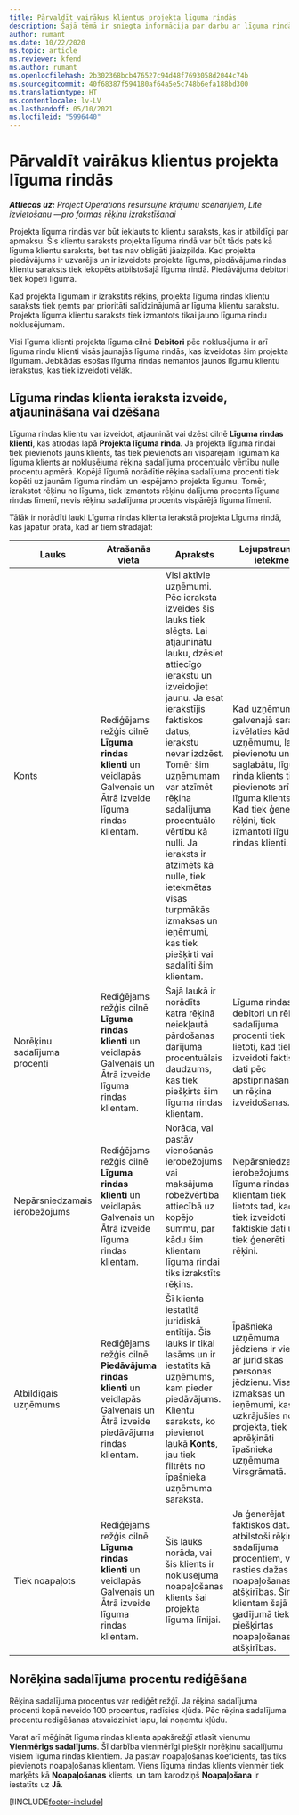 ```yaml
---
title: Pārvaldīt vairākus klientus projekta līguma rindās
description: Šajā tēmā ir sniegta informācija par darbu ar līguma rindām un līgumiem, kuros ir vairāki klienti.
author: rumant
ms.date: 10/22/2020
ms.topic: article
ms.reviewer: kfend
ms.author: rumant
ms.openlocfilehash: 2b302368bcb476527c94d48f7693058d2044c74b
ms.sourcegitcommit: 40f68387f594180af64a5e5c748b6efa188bd300
ms.translationtype: HT
ms.contentlocale: lv-LV
ms.lasthandoff: 05/10/2021
ms.locfileid: "5996440"
---
```

# <a name="manage-multiple-customers-on-project-based-contract-lines"></a>Pārvaldīt vairākus klientus projekta līguma rindās

_**Attiecas uz:** Project Operations resursu/ne krājumu scenārijiem, Lite izvietošanu —pro formas rēķinu izrakstīšanai_

Projekta līguma rindās var būt iekļauts to klientu saraksts, kas ir atbildīgi par apmaksu. Šis klientu saraksts projekta līguma rindā var būt tāds pats kā līguma klientu saraksts, bet tas nav obligāti jāaizpilda. Kad projekta piedāvājums ir uzvarējis un ir izveidots projekta līgums, piedāvājuma rindas klientu saraksts tiek iekopēts atbilstošajā līguma rindā. Piedāvājuma debitori tiek kopēti līgumā.

Kad projekta līgumam ir izrakstīts rēķins, projekta līguma rindas klientu saraksts tiek ņemts par prioritāti salīdzinājumā ar līguma klientu sarakstu. Projekta līguma klientu saraksts tiek izmantots tikai jauno līguma rindu noklusējumam.

Visi līguma klienti projekta līguma cilnē **Debitori** pēc noklusējuma ir arī līguma rindu klienti visās jaunajās līguma rindās, kas izveidotas šim projekta līgumam. Jebkādas esošas līguma rindas nemantos jaunos līgumu klientu ierakstus, kas tiek izveidoti vēlāk.

## <a name="create-update-or-delete-a-contract-line-customer-record"></a>Līguma rindas klienta ieraksta izveide, atjaunināšana vai dzēšana

Līguma rindas klientu var izveidot, atjaunināt vai dzēst cilnē **Līguma rindas klienti**, kas atrodas lapā **Projekta līguma rinda**. Ja projekta līguma rindai tiek pievienots jauns klients, tas tiek pievienots arī vispārējam līgumam kā līguma klients ar noklusējuma rēķina sadalījuma procentuālo vērtību nulle procentu apmērā. Kopējā līgumā norādītie rēķina sadalījuma procenti tiek kopēti uz jaunām līguma rindām un iespējamo projekta līgumu. Tomēr, izrakstot rēķinu no līguma, tiek izmantots rēķinu dalījuma procents līguma rindas līmenī, nevis rēķinu sadalījuma procents vispārējā līguma līmenī. 

Tālāk ir norādīti lauki Līguma rindas klienta ierakstā projekta Līguma rindā, kas jāpatur prātā, kad ar tiem strādājat:

| Lauks | Atrašanās vieta | Apraksts | Lejupstraumes ietekme |
| --- | --- | --- | --- |
| Konts | Rediģējams režģis cilnē **Līguma rindas klienti** un veidlapās Galvenais un Ātrā izveide līguma rindas klientam. | Visi aktīvie uzņēmumi. Pēc ieraksta izveides šis lauks tiek slēgts. Lai atjauninātu lauku, dzēsiet attiecīgo ierakstu un izveidojiet jaunu. Ja esat ierakstījis faktiskos datus, ierakstu nevar izdzēst. Tomēr šim uzņēmumam var atzīmēt rēķina sadalījuma procentuālo vērtību kā nulli. Ja ieraksts ir atzīmēts kā nulle, tiek ietekmētas visas turpmākās izmaksas un ieņēmumi, kas tiek piešķirti vai sadalīti šim klientam. | Kad uzņēmuma galvenajā sarakstā izvēlaties kādu uzņēmumu, lai tos pievienotu un saglabātu, līguma rinda klients tiek pievienots arī kā līguma klients. Kad tiek ģenerēti rēķini, tiek izmantoti līguma rindas klienti. |
| Norēķinu sadalījuma procenti | Rediģējams režģis cilnē **Līguma rindas klienti** un veidlapās Galvenais un Ātrā izveide līguma rindas klientam. | Šajā laukā ir norādīts katra rēķinā neiekļautā pārdošanas darījuma procentuālais daudzums, kas tiek piešķirts šim līguma rindas klientam. | Līguma rindas debitori un rēķina sadalījuma procenti tiek lietoti, kad tiek izveidoti faktiskie dati pēc apstiprināšanas un rēķina izveidošanas. |
| Nepārsniedzamais ierobežojums | Rediģējams režģis cilnē **Līguma rindas klienti** un veidlapās Galvenais un Ātrā izveide līguma rindas klientam. | Norāda, vai pastāv vienošanās ierobežojums vai maksājuma robežvērtība attiecībā uz kopējo summu, par kādu šim klientam līguma rindai tiks izrakstīts rēķins. | Nepārsniedzamais ierobežojums līguma rindas klientam tiek lietots tad, kad tiek izveidoti faktiskie dati un tiek ģenerēti rēķini. |
| Atbildīgais uzņēmums | Rediģējams režģis cilnē **Piedāvājuma rindas klienti** un veidlapās Galvenais un Ātrā izveide piedāvājuma rindas klientam. | Šī klienta iestatītā juridiskā entītija. Šis lauks ir tikai lasāms un ir iestatīts kā uzņēmums, kam pieder piedāvājums. Klientu saraksts, ko pievienot laukā **Konts**, jau tiek filtrēts no īpašnieka uzņēmuma saraksta. | Īpašnieka uzņēmuma jēdziens ir vienāds ar juridiskas personas jēdzienu. Visas izmaksas un ieņēmumi, kas uzkrājušies no šī projekta, tiek aprēķināti īpašnieka uzņēmuma Virsgrāmatā. |
| Tiek noapaļots | Rediģējams režģis cilnē **Līguma rindas klienti** un veidlapās Galvenais un Ātrā izveide līguma rindas klientam. | Šis lauks norāda, vai šis klients ir noklusējuma noapaļošanas klients šai projekta līguma līnijai. | Ja ģenerējat faktiskos datus atbilstoši rēķina sadalījuma procentiem, var rasties dažas noapaļošanas atšķirības. Šim klientam šajā gadījumā tiek piešķirtas noapaļošanas atšķirības. |

## <a name="edit-billing-split-percentages"></a>Norēķina sadalījuma procentu rediģēšana

Rēķina sadalījuma procentus var rediģēt režģī. Ja rēķina sadalījuma procenti kopā neveido 100 procentus, radīsies kļūda. Pēc rēķina sadalījuma procentu rediģēšanas atsvaidziniet lapu, lai noņemtu kļūdu.

Varat arī mēģināt līguma rindas klienta apakšrežģī atlasīt vienumu **Vienmērīgs sadalījums**. Šī darbība vienmērīgi piešķir norēķinu sadalījumu visiem līguma rindas klientiem. Ja pastāv noapaļošanas koeficients, tas tiks pievienots noapaļošanas klientam. Viens līguma rindas klients vienmēr tiek marķēts kā **Noapaļošanas** klients, un tam karodziņš **Noapaļošana** ir iestatīts uz **Jā**.


[!INCLUDE[footer-include](../includes/footer-banner.md)]